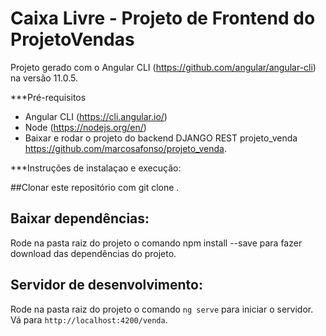 # Caixa Livre - Projeto de Frontend do ProjetoVendas

Projeto gerado com o Angular CLI (https://github.com/angular/angular-cli) na versão 11.0.5.

***Pré-requisitos
* Angular CLI (https://cli.angular.io/)
* Node (https://nodejs.org/en/)
* Baixar e rodar o projeto do backend DJANGO REST projeto_venda https://github.com/marcosafonso/projeto_venda.

***Instruções de instalaçao e execução:

##Clonar este repositório com git clone <urldorepositorio>.
  
## Baixar dependências:
Rode na pasta raiz do projeto o comando npm install --save para fazer download das dependências do projeto.

## Servidor de desenvolvimento:
Rode na pasta raiz do projeto o comando `ng serve` para iniciar o servidor. Vá para `http://localhost:4200/venda`.


